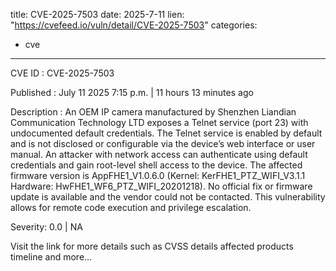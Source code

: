  
title: CVE-2025-7503
date: 2025-7-11
lien: "https://cvefeed.io/vuln/detail/CVE-2025-7503"
categories:
  - cve
---

CVE ID : CVE-2025-7503

Published :  July 11
2025
7:15 p.m. | 11 hours
13 minutes ago

Description : An OEM IP camera manufactured by Shenzhen Liandian Communication Technology LTD exposes a Telnet service (port 23) with undocumented
default credentials. The Telnet service is enabled by default and is not disclosed or configurable via the device’s web interface or user manual. An attacker with network access can authenticate using default credentials and gain root-level shell access to the device. The affected firmware version is AppFHE1_V1.0.6.0 (Kernel: KerFHE1_PTZ_WIFI_V3.1.1
Hardware: HwFHE1_WF6_PTZ_WIFI_20201218). No official fix or firmware update is available
and the vendor could not be contacted. This vulnerability allows for remote code execution and privilege escalation.

Severity: 0.0 | NA

Visit the link for more details
such as CVSS details
affected products
timeline
and more...
